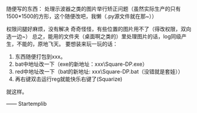 随便写的东西：
处理示波器之类的图片举行矫正问题（虽然实际生产的只有1500*1500的方形，这个随便改吧，我懒（.py源文件就在那~））

权限问腿好麻烦，没有解决
奇奇怪怪，有些位置的图片用不了（得改权限，双向选一边~）
总之，能用的文件夹（桌面啊之类的）里处理图片的话，log同级产生，不能的，原地飞天。
要想装来玩一玩的话：

1. 东西随便打包到xxx。
2. bat中地址改一下（exe的新地址：xxx\Square-DP.exe）
3. red中地址改一下（bat的新地址: xxx\Square-DP.bat（没错就是套娃））
4. 再右键双击运行reg就能快乐右键了(Squarize)

就这样。

—— Startemplib